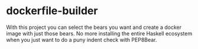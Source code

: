 # dockerfile-builder

With this project you can select the bears you want and create a docker image
with just those bears. No more installing the entire Haskell ecosystem when
you just want to do a puny indent check with PEP8Bear.
